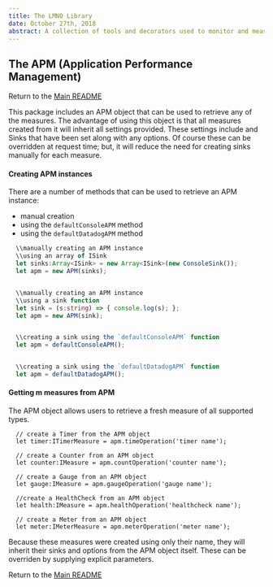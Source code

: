 ```yaml
---
title: The LMNO Library
date: October 27th, 2018
abstract: A collection of tools and decorators used to monitor and measure performance of any typescript application.
---
```


## The APM (Application Performance Management)
Return to the [Main README](../README.md)


This package includes an APM object that can be used to retrieve any of the measures.  The advantage of using this object is that all measures created from it will inherit all settings provided.  These settings include and Sinks that have been set along with any options.  Of course these can be overridden at request time; but, it will reduce the need for creating sinks manually for each measure.
#### Creating APM instances
There are a number of methods that can be used to retrieve an APM instance:
* manual creation
* using the `defaultConsoleAPM` method
* using the `defaultDatadogAPM` method

```typescript
  \\manually creating an APM instance
  \\using an array of ISink
  let sinks:Array<ISink> = new Array<ISink>(new ConsoleSink());
  let apm = new APM(sinks);


  \\manually creating an APM instance
  \\using a sink function
  let sink = (s:string) => { console.log(s); };
  let apm = new APM(sink);


  \\creating a sink using the `defaultConsoleAPM` function
  let apm = defaultConsoleAPM();


  \\creating a sink using the `defaultDatadogAPM` function
  let apm = defaultDatadogAPM();
```
#### Getting m measures from APM
The APM object  allows users to retrieve a fresh measure of all supported types.

```typesript
  // create a Timer from the APM object
  let timer:ITimerMeasure = apm.timeOperation('timer name');

  // create a Counter from an APM object
  let counter:IMeasure = apm.countOperation('counter name');

  // create a Gauge from an APM object
  let gauge:IMeasure = apm.gaugeOperation('gauge name');

  //create a HealthCheck from an APM object
  let health:IMeasure = apm.healthOperation('healthcheck name');

  // create a Meter from an APM object
  let meter:IMeterMeasure = apm.meterOperation('meter name');
```

Because these measures were created using only their name, they will inherit their sinks and options from the APM object itself.  These can be overriden by supplying explicit parameters.

Return to the [Main README](../README.md)
